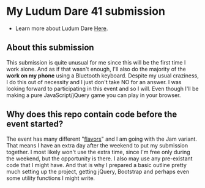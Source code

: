 # My Ludum Dare 41 submission

* Learn more about Ludum Dare [Here](https://ldjam.com/).

## About this submission

This submission is quite unusual for me since this will be the first time I work alone. And as if that wasn't enough, I'll also do the majority of the **work on my phone** using a Bluetooth keyboard. Despite my usual craziness, I do this out of necessity and I just don't take NO for an answer. I was looking forward to participating in this event and so I will. Even though I'll be making a pure JavaScript/jQuery game you can play in your browser.

## Why does this repo contain code before the event started?

The event has many different "[flavors](https://ldjam.com/events/ludum-dare/rules)" and I am going with the Jam variant. That means I have an extra day after the weekend to put my submission together. I most likely won't use the extra time, since I'm free only during the weekend, but the opportunity is there. I also may use any pre-existant code that I might have. And that is why I prepared a basic outline pretty much setting up the project, getting jQuery, Bootstrap and perhaps even some utility functions I might write.
